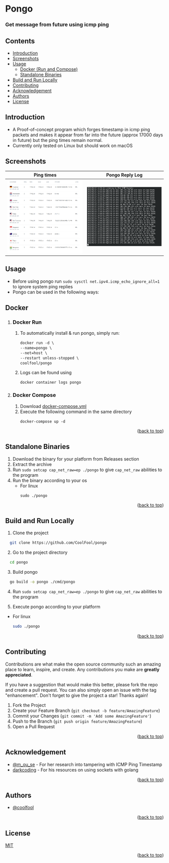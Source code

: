 <div align="left" id = "top">
<h1>Pongo</h1>
<h3>Get message from future using icmp ping</h3> 
</div>

## Contents
- [Introduction](#introduction)
- [Screenshots](#screenshots)
- [Usage](#usage)
    - [Docker (Run and Compose)](#docker)
    - [Standalone Binaries](#standalone-binaries)
- [Build and Run Locally](#build-and-run-locally)
- [Contributing](#contributing)
- [Acknowledgement](#acknowledgement)
- [Authors](#authors)
- [License](#license)

## Introduction
- A Proof-of-concept program which forges timestamp in icmp ping packets and makes it appear from far into
the future (approx 17000 days in future) but the ping times remain normal. <br>
- Currently only tested on Linux but should work on macOS
## Screenshots
|          Ping times          |              Pongo Reply Log              |
|:----------------------------:|:-----------------------------------------:|
 | ![Ping Times](ping-time.png) | ![Server reply log](server-reply-log.png) |


## Usage 
- Before using pongo run `sudo sysctl net.ipv4.icmp_echo_ignore_all=1` to ignore system ping replies
- Pongo can be used in the following ways:
## Docker
1) ### Docker Run
    1) To automatically install & run pongo, simply run:
        ```
        docker run -d \
        --name=pongo \
        --net=host \
        --restart unless-stopped \
        coolfool/pongo
        ```
    2) Logs can be found using
        ```
        docker container logs pongo
        ```

2) ### Docker Compose
    1) Download [docker-compose.yml](https://github.com/CoolFool/pongo/blob/main/docker-compose.yml)
    2) Execute the following command in the same directory
        ```
        docker-compose up -d
        ```
<p align="right">(<a href="#top">back to top</a>)</p>

## Standalone Binaries
1) Download the binary for your platform from Releases section
2) Extract the archive
3) Run `sudo setcap cap_net_raw=ep ./pongo` to give `cap_net_raw` abilities to the program
4) Run the binary according to your os
    - For linux
      ``` 
      sudo ./pongo 
      ```
<p align="right">(<a href="#top">back to top</a>)</p>

## Build and Run Locally

1) Clone the project

```bash
  git clone https://github.com/CoolFool/pongo
```

2) Go to the project directory

```bash
  cd pongo
```

3) Build pongo

```bash
  go build -o pongo ./cmd/pongo
```
4) Run `sudo setcap cap_net_raw=ep ./pongo` to give `cap_net_raw` abilities to the program

5) Execute pongo according to your platform
- For linux
    ```bash 
    sudo ./pongo 
    ```
<p align="right">(<a href="#top">back to top</a>)</p>

## Contributing

Contributions are what make the open source community such an amazing place to learn, inspire, and create. Any contributions you make are **greatly appreciated**.

If you have a suggestion that would make this better, please fork the repo and create a pull request. You can also simply open an issue with the tag "enhancement".
Don't forget to give the project a star! Thanks again!

1. Fork the Project
2. Create your Feature Branch (`git checkout -b feature/AmazingFeature`)
3. Commit your Changes (`git commit -m 'Add some AmazingFeature'`)
4. Push to the Branch (`git push origin feature/AmazingFeature`)
5. Open a Pull Request

<p align="right">(<a href="#top">back to top</a>)</p>

## Acknowledgement

- [@m_ou_se](https://twitter.com/m_ou_se) - For her research into tampering with ICMP Ping Timestamp
- [darkcoding](https://darkcoding.net/) - For his resources on using sockets with golang 

<p align="right">(<a href="#top">back to top</a>)</p>

## Authors

- [@coolfool](https://www.github.com/coolfool)

<p align="right">(<a href="#top">back to top</a>)</p>

## License

[MIT](https://choosealicense.com/licenses/mit/)

<p align="right">(<a href="#top">back to top</a>)</p>
